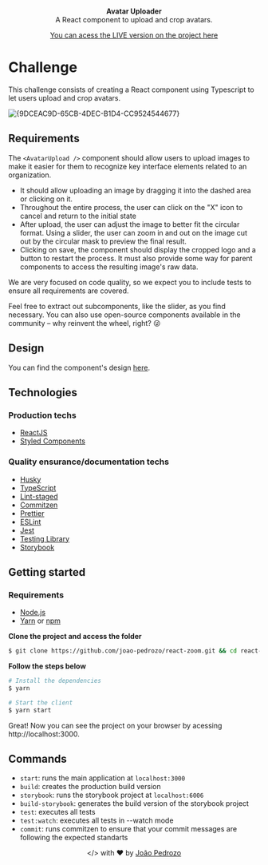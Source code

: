 <p align="center">
    <br />
    <strong>Avatar Uploader</strong>
    <br />
    A React component to upload and crop avatars.
</p>

<p align="center">
  <a href="https://react-zoom.vercel.app" target="_blank"> You can acess the LIVE  version on the project here</a>
</p>

# Challenge

This challenge consists of creating a React component using Typescript to let users upload and crop avatars.

![{9DCEAC9D-65CB-4DEC-B1D4-CC9524544677}](https://github.com/user-attachments/assets/e7f8a2a2-7764-432e-87cf-116cd2e1f254)

## Requirements

The `<AvatarUpload />` component should allow users to upload images to make it easier for them to recognize key interface elements related to an organization.

- It should allow uploading an image by dragging it into the dashed area or clicking on it.
- Throughout the entire process, the user can click on the "X" icon to cancel and return to the initial state
- After upload, the user can adjust the image to better fit the circular format. Using a slider, the user can zoom in and out on the image cut out by the circular mask to preview the final result.
- Clicking on save, the component should display the cropped logo and a button to restart the process. It must also provide some way for parent components to access the resulting image's raw data.

We are very focused on code quality, so we expect you to include tests to ensure all requirements are covered.

Feel free to extract out subcomponents, like the slider, as you find necessary. You can also use open-source components available in the community – why reinvent the wheel, right? 😜

## Design

You can find the component's design [here](https://www.figma.com/file/aiiSV722MgNFBy0WqgfeQL/Challenges?node-id=1%3A19).

## Technologies

### Production techs

- [ReactJS](https://reactjs.org/)
- [Styled Components](https://styled-components.com/)

### Quality ensurance/documentation techs

- [Husky](https://typicode.github.io/husky/#/)
- [TypeScript](https://www.typescriptlang.org/)
- [Lint-staged](https://github.com/okonet/lint-staged)
- [Commitzen](https://github.com/commitizen/cz-cli)
- [Prettier](https://prettier.io/)
- [ESLint](https://eslint.org/)
- [Jest](https://jestjs.io/pt-BR/)
- [Testing Library](https://testing-library.com/)
- [Storybook](https://storybook.js.org/)

## Getting started

### Requirements

- [Node.js](https://nodejs.org/en/)
- [Yarn](https://classic.yarnpkg.com/) or [npm](https://www.npmjs.com/)

**Clone the project and access the folder**

```bash
$ git clone https://github.com/joao-pedrozo/react-zoom.git && cd react-zoom
```

**Follow the steps below**

```bash
# Install the dependencies
$ yarn

# Start the client
$ yarn start
```

Great! Now you can see the project on your browser by acessing http://localhost:3000.

## Commands

- `start`: runs the main application at `localhost:3000`
- `build`: creates the production build version
- `storybook`: runs the storybook project at `localhost:6006`
- `build-storybook`: generates the build version of the storybook project
- `test`: executes all tests
- `test:watch`: executes all tests in --watch mode
- `commit`: runs commitzen to ensure that your commit messages are following the expected standarts

<p align="center">
   &lt;/&gt; with ❤️ by <a href="https://linkedin.com/in/joão-pedrozo">João Pedrozo</a>
</p>
